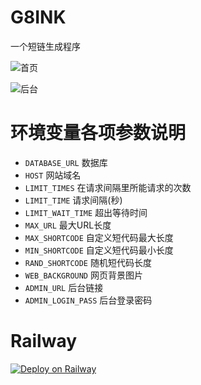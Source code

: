 # G8INK

一个短链生成程序

![首页](https://s1.ax1x.com/2022/04/26/LbEqns.png)

![后台](https://s1.ax1x.com/2022/04/26/LbVuge.png)

# 环境变量各项参数说明
 - `DATABASE_URL` 数据库
 - `HOST` 网站域名
 - `LIMIT_TIMES` 在请求间隔里所能请求的次数
 - `LIMIT_TIME` 请求间隔(秒)
 - `LIMIT_WAIT_TIME` 超出等待时间
 - `MAX_URL` 最大URL长度
 - `MAX_SHORTCODE` 自定义短代码最大长度
 - `MIN_SHORTCODE` 自定义短代码最小长度
 - `RAND_SHORTCODE` 随机短代码长度
 - `WEB_BACKGROUND` 网页背景图片
 - `ADMIN_URL` 后台链接
 - `ADMIN_LOGIN_PASS` 后台登录密码

# Railway

[![Deploy on Railway](https://railway.app/button.svg)](https://railway.app/new/template/I8RFvo?referralCode=OzVKh7)